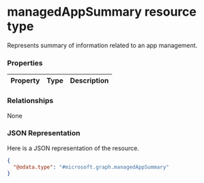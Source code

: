 ﻿# managedAppSummary resource type

Represents summary of information related to an app management.
### Properties
|Property|Type|Description|
|---|---|---|

### Relationships
None
### JSON Representation
Here is a JSON representation of the resource.
<!-- {
  "blockType": "resource",
  "keyProperty": "id",
  "@odata.type": "microsoft.graph.managedAppSummary"
}
-->
```json
{
  "@odata.type": "#microsoft.graph.managedAppSummary"
}
```



